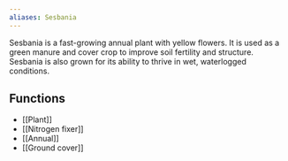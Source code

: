 ```yaml
---
aliases: Sesbania
---
```

Sesbania is a fast-growing annual plant with yellow flowers. It is used as a green manure and cover crop to improve soil fertility and structure. Sesbania is also grown for its ability to thrive in wet, waterlogged conditions.
## Functions
- [[Plant]]
- [[Nitrogen fixer]]
- [[Annual]]
- [[Ground cover]]